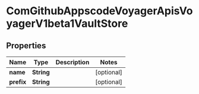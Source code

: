 
# ComGithubAppscodeVoyagerApisVoyagerV1beta1VaultStore

## Properties
Name | Type | Description | Notes
------------ | ------------- | ------------- | -------------
**name** | **String** |  |  [optional]
**prefix** | **String** |  |  [optional]



